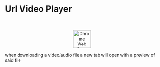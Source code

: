 # Url Video Player
<p align="center">
  </br></br>
  <a href="https://chromewebstore.google.com/detail/url-video-player/admemnpjkmfkghcimkibmpknkaedbnil">
    <picture>
      <source srcset="https://i.imgur.com/XBIE9pk.png" media="(prefers-color-scheme: dark)">
      <img height="58" src="https://i.imgur.com/oGxig2F.png" alt="Chrome Web Store"></picture></a>
</p>
when downloading a video/audio file a new tab will open with a preview of said file
